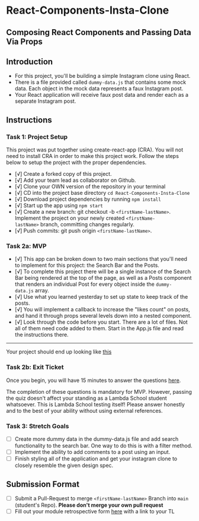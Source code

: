 # React-Components-Insta-Clone

## Composing React Components and Passing Data Via Props

## Introduction

- For this project, you'll be building a simple Instagram clone using React.
- There is a file provided called `dummy-data.js` that contains some mock data. Each object in the mock data represents a faux Instagram post.
- Your React application will receive faux post data and render each as a separate Instagram post.

## Instructions

### Task 1: Project Setup

This project was put together using create-react-app (CRA). You will not need to install CRA in order to make this project work. Follow the steps below to setup the project with the proper dependencies.

- [√]  Create a forked copy of this project.
- [√]  Add your team lead as collaborator on Github.
- [√]  Clone your OWN version of the repository in your terminal
- [√]  CD into the project base directory `cd React-Components-Insta-Clone`
- [√]  Download project dependencies by running `npm install`
- [√]  Start up the app using `npm start`
- [√]  Create a new branch: git checkout -b `<firstName-lastName>`. Implement the project on your newly created `<firstName-lastName>` branch, committing changes regularly.
- [√]  Push commits: git push origin `<firstName-lastName>`.

### Task 2a: MVP

- [√]  This app can be broken down to two main sections that you'll need to implement for this project: the Search Bar and the Posts.
- [√]  To complete this project there will be a single instance of the Search Bar being rendered at the top of the page, as well as a Posts component that renders an individual Post for every object inside the `dummy-data.js` array.
- [√]  Use what you learned yesterday to set up state to keep track of the posts.
- [√]  You will implement a callback to increase the "likes count" on posts, and hand it through props several levels down into a nested component.
- [√]  Look through the code before you start. There are a lot of files. Not all of them need code added to them. Start in the App.js file and read the instructions there.

---

Your project should end up looking like [this](https://tk-assets.lambdaschool.com/228297b1-2407-4e39-9704-3926767e4ac7_insta-clone.png)

### Task 2b: Exit Ticket

Once you begin, you will have 15 minutes to answer the questions [here](https://app.codesignal.com/public-test/tk2kpwyLDYBJkCG6n/A8TyNmvCG9JaJn).

The completion of these questions is mandatory for MVP. However, passing the quiz doesn't affect your standing as a Lambda School student whatsoever. This is Lambda School testing itself! Please answer honestly and to the best of your ability without using external references.

### Task 3: Stretch Goals

- [ ]  Create more dummy data in the dummy-data.js file and add search functionality to the search bar. One way to do this is with a filter method.
- [ ]  Implement the ability to add comments to a post using an input.
- [ ]  Finish styling all of the application and get your instagram clone to closely resemble the given design spec.

## Submission Format

- [ ] Submit a Pull-Request to merge `<firstName-lastName>` Branch into `main` (student's Repo). **Please don't merge your own pull request**
- [ ] Fill out your module retrospective form [here](https://forms.lambdaschool.com/module-retrospective) with a link to your TL
